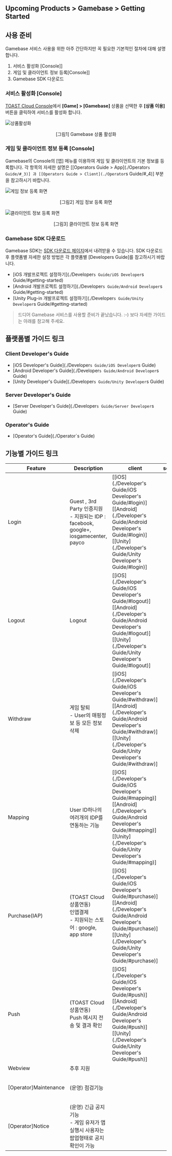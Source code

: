## Upcoming Products > Gamebase > Getting Started

## 사용 준비
Gamebase 서비스 사용을 위한 아주 간단하지만 꼭 필요한 기본적인 절차에 대해 설명합니다.

1. 서비스 활성화 [Console]]
2. 게임 및 클라이언트 정보 등록[Console]]
3. Gamebase SDK 다운로드

### 서비스 활성화 [Console]

[TOAST Cloud Console](http://console.cloud.toast.com)에서 **[Game] > [Gamebase]** 상품을 선택한 후 **[상품 이용]** 버튼을 클릭하여 서비스를 활성화 합니다.

![상품활성화](http://static.toastoven.net/prod_gamebase/GettingStarted/img_console_active_1.0.png)
<center>[그림1] Gamebase 상품 활성화</center>

### 게임 및 클라이언트 정보 등록 [Console]

Gamebase의 Console의 [앱] 메뉴를 이용하여 게임 및 클라이언트의 기본 정보를 등록합니다.
각 항목의 자세한 설명은 [[Operators Guide > App](./Operator`s Guide/#_3)] 과 [[Operators Guide > Client](./Operator`s Guide/#_4)] 부분을 참고하시기 바랍니다.


![게임 정보 등록 화면](http://static.toastoven.net/prod_gamebase/GettingStarted/img_console_app_1.0.png)
<center>[그림2] 게임 정보 등록 화면</center>

![클라이언트 정보 등록 화면](http://static.toastoven.net/prod_gamebase/GettingStarted/img_console_client_1.0.png)
<center>[그림3] 클라이언트 정보 등록 화면</center>



### Gamebase SDK 다운로드

Gamebase SDK는 [SDK 다운로드 페이지](http://docs.cloud.toast.com/ko/Download/)에서 내려받을 수 있습니다.
SDK 다운로드 후 플랫폼별 자세한 설정 방법은 각 플랫폼별 [Developers Guide]를 참고하시기 바랍니다.

* [iOS 개발프로젝트 설정하기](./Developer`s Guide/iOS Developer`s Guide/#getting-started)
* [Android 개발프로젝트 설정하기](./Developer`s Guide/Android Developer`s Guide/#getting-started)
* [Unity Plug-in 개발프로젝트 설정하기](./Developer`s Guide/Unity Developer`s Guide/#getting-started)

> 드디어 Gamebase 서비스를 사용할 준비가 끝났습니다. :-)
> 보다 자세한 가이드는 아래를 참고해 주세요.


## 플랫폼별 가이드 링크
### Client Developer's Guide
* [iOS Developer's Guide](./Developer`s Guide/iOS Developer`s Guide)
* [Android Developer's Guide](./Developer`s Guide/Android Developer`s Guide)
* [Unity Developer's Guide](./Developer`s Guide/Unity Developer`s Guide)

### Server Developer's Guide
* [Server Developer's Guide](./Developer`s Guide/Server Developer`s Guide)

### Operator's Guide
* [Operator's Guide](./Operator`s Guide)


## 기능별 가이드 링크

| Feature | Description | client | server  | console |
|--------|--------|--------|--------|--------|
| Login        | Guest , 3rd Party 인증지원  <br> - 지원되는 IDP : facebook, google+, iosgamecenter, payco      | [[iOS](./Developer's Guide/iOS Developer's Guide/#login)] [[Android](./Developer's Guide/Android Developer's Guide/#login)] [[Unity](./Developer's Guide/Unity Developer's Guide/#login)] | | [[App]메뉴의 인증정보설정](./Operator's Guide/#_3) <br> [[Member]메뉴](./Operator's Guide/#_11) <br> - 회원조회(기본정보, 로그인이력, 플레이타임 등) |
| Logout       |  Logout      | [[iOS](./Developer's Guide/iOS Developer's Guide/#logout)] [[Android](./Developer's Guide/Android Developer's Guide/#logout)] [[Unity](./Developer's Guide/Unity Developer's Guide/#logout)]| | |
| Withdraw       | 게임 탈퇴 <br> - User의 매핑정보 등 모든 정보 삭제     | [[iOS](./Developer's Guide/iOS Developer's Guide/#withdraw)] [[Android](./Developer's Guide/Android Developer's Guide/#withdraw)] [[Unity](./Developer's Guide/Unity Developer's Guide/#withdraw)]| | |
| Mapping       | User ID하나의 여러개의 IDP를 연동하는 기능      | [[iOS](./Developer's Guide/iOS Developer's Guide/#mapping)] [[Android](./Developer's Guide/Android Developer's Guide/#mapping)] [[Unity](./Developer's Guide/Unity Developer's Guide/#mapping)]| | |
| Purchase(IAP)       |  (TOAST Cloud 상품연동) <br> 인앱결제 <br> - 지원되는 스토어 : google, app store      | [[iOS](./Developer's Guide/iOS Developer's Guide/#purchase)] [[Android](./Developer's Guide/Android Developer's Guide/#purchase)] [[Unity](./Developer's Guide/Unity Developer's Guide/#purchase)]| | [[IAP]메뉴](./Operator's Guide/#_13)<br> [- 아이템 등록](./Operator's Guide/#_15) <br> [- 결제정보 조회](./Operator's Guide/#_16) |
| Push       | (TOAST Cloud 상품연동) <br> Push 메시지 전송 및 결과 확인      | [[iOS](./Developer's Guide/iOS Developer's Guide/#push)] [[Android](./Developer's Guide/Android Developer's Guide/#push)] [[Unity](./Developer's Guide/Unity Developer's Guide/#push)]| |[[Push]메뉴](./Operator's Guide/#_9) |
| Webview      | 추후 지원       |  | | |
| [Operator]Maintenance      | (운영) 점검기능       |  | |  [[Maintenance]메뉴](./Operator's Guide/#_5) |
| [Operator]Notice      | (운영) 긴급 공지 기능 <br> - 게임 유저가 앱 실행시 사용자는 팝업형태로 공지 확인이 가능      | | | [[Notice]메뉴](./Operator's Guide/#_7) |